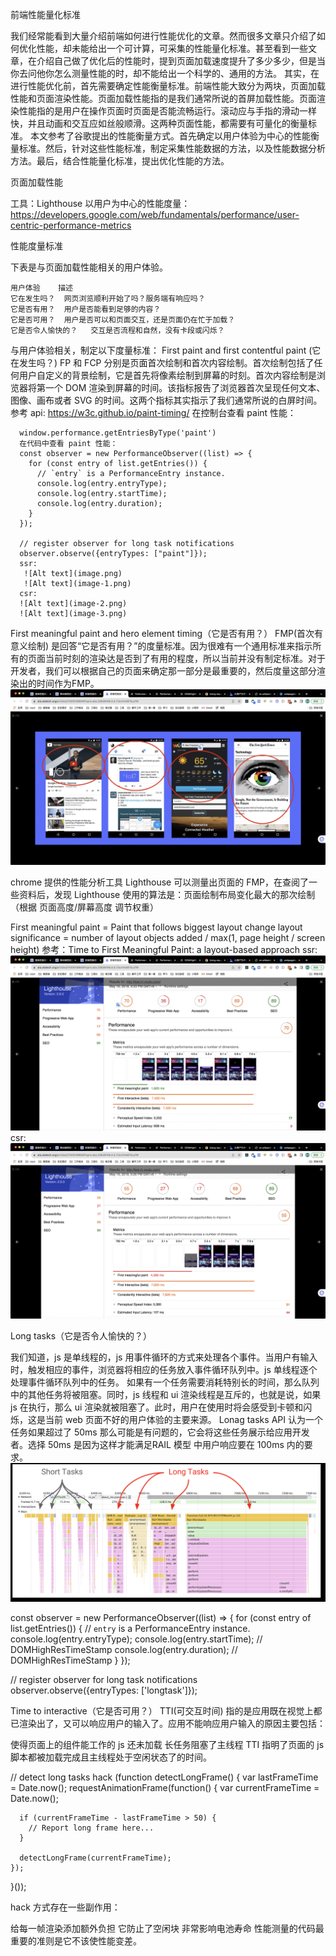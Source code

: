 前端性能量化标准

我们经常能看到大量介绍前端如何进行性能优化的文章。然而很多文章只介绍了如何优化性能，却未能给出一个可计算，可采集的性能量化标准。甚至看到一些文章，在介绍自己做了优化后的性能时，提到页面加载速度提升了多少多少，但是当你去问他你怎么测量性能的时，却不能给出一个科学的、通用的方法。
其实，在进行性能优化前，首先需要确定性能衡量标准。前端性能大致分为两块，页面加载性能和页面渲染性能。页面加载性能指的是我们通常所说的首屏加载性能。页面渲染性能指的是用户在操作页面时页面是否能流畅运行。滚动应与手指的滑动一样快，并且动画和交互应如丝般顺滑。这两种页面性能，都需要有可量化的衡量标准。
本文参考了谷歌提出的性能衡量方式。首先确定以用户体验为中心的性能衡量标准。然后，针对这些性能标准，制定采集性能数据的方法，以及性能数据分析方法。最后，结合性能量化标准，提出优化性能的方法。

页面加载性能

  工具：Lighthouse
  以用户为中心的性能度量：https://developers.google.com/web/fundamentals/performance/user-centric-performance-metrics

性能度量标准

  下表是与页面加载性能相关的用户体验。

    用户体验	描述
    它在发生吗？	网页浏览顺利开始了吗？服务端有响应吗？
    它是否有用？	用户是否能看到足够的内容？
    它是否可用？	用户是否可以和页面交互，还是页面仍在忙于加载？
    它是否令人愉快的？	交互是否流程和自然，没有卡段或闪烁？

 与用户体验相关，制定以下度量标准：
  First paint and first contentful paint (它在发生吗？)
    FP 和 FCP 分别是页面首次绘制和首次内容绘制。首次绘制包括了任何用户自定义的背景绘制，它是首先将像素绘制到屏幕的时刻。首次内容绘制是浏览器将第一个 DOM 渲染到屏幕的时间。该指标报告了浏览器首次呈现任何文本、图像、画布或者 SVG 的时间。这两个指标其实指示了我们通常所说的白屏时间。
    参考 api: https://w3c.github.io/paint-timing/
    在控制台查看 paint 性能：

      window.performance.getEntriesByType('paint')
      在代码中查看 paint 性能：
      const observer = new PerformanceObserver((list) => {
        for (const entry of list.getEntries()) {
          // `entry` is a PerformanceEntry instance.
          console.log(entry.entryType);
          console.log(entry.startTime);
          console.log(entry.duration);
        }
      });

      // register observer for long task notifications
      observer.observe({entryTypes: ["paint"]});
      ssr:
       ![Alt text](image.png)
       ![Alt text](image-1.png) 
      csr:
      ![Alt text](image-2.png)
      ![Alt text](image-3.png)

  First meaningful paint and hero element timing（它是否有用？）
  FMP(首次有意义绘制) 是回答“它是否有用？”的度量标准。因为很难有一个通用标准来指示所有的页面当前时刻的渲染达是否到了有用的程度，所以当前并没有制定标准。对于开发者，我们可以根据自己的页面来确定那一部分是最重要的，然后度量这部分渲染出的时间作为FMP。
  ![Alt text](image-4.png)

  chrome 提供的性能分析工具 Lighthouse 可以测量出页面的 FMP，在查阅了一些资料后，发现 Lighthouse 使用的算法是：页面绘制布局变化最大的那次绘制（根据 页面高度/屏幕高度 调节权重）

  First meaningful paint = Paint that follows biggest layout change
  layout significance = number of layout objects added / max(1, page height / screen height)
  参考：Time to First Meaningful Paint: a layout-based approach
  ssr: ![Alt text](image-5.png)
  csr: ![Alt text](image-6.png)


  Long tasks（它是否令人愉快的？）

  我们知道，js 是单线程的，js 用事件循环的方式来处理各个事件。当用户有输入时，触发相应的事件，浏览器将相应的任务放入事件循环队列中。js 单线程逐个处理事件循环队列中的任务。
  如果有一个任务需要消耗特别长的时间，那么队列中的其他任务将被阻塞。同时，js 线程和 ui 渲染线程是互斥的，也就是说，如果 js 在执行，那么 ui 渲染就被阻塞了。此时，用户在使用时将会感受到卡顿和闪烁，这是当前 web 页面不好的用户体验的主要来源。
  Lonag tasks API 认为一个任务如果超过了 50ms 那么可能是有问题的，它会将这些任务展示给应用开发者。选择 50ms 是因为这样才能满足RAIL 模型 中用户响应要在 100ms 内的要求。
  ![Alt text](image-7.png)

  const observer = new PerformanceObserver((list) => {
  for (const entry of list.getEntries()) {
      // `entry` is a PerformanceEntry instance.
      console.log(entry.entryType);
      console.log(entry.startTime); // DOMHighResTimeStamp
      console.log(entry.duration); // DOMHighResTimeStamp
    }
  });

  // register observer for long task notifications
  observer.observe({entryTypes: ['longtask']});

  Time to interactive（它是否可用？）
  TTI(可交互时间) 指的是应用既在视觉上都已渲染出了，又可以响应用户的输入了。应用不能响应用户输入的原因主要包括：

  使得页面上的组件能工作的 js 还未加载
  长任务阻塞了主线程
  TTI 指明了页面的 js 脚本都被加载完成且主线程处于空闲状态了的时间。

  // detect long tasks hack
  (function detectLongFrame() {
    var lastFrameTime = Date.now();
    requestAnimationFrame(function() {
      var currentFrameTime = Date.now();

      if (currentFrameTime - lastFrameTime > 50) {
        // Report long frame here...
      }

      detectLongFrame(currentFrameTime);
    });
  }());

  hack 方式存在一些副作用：

  给每一帧渲染添加额外负担
  它防止了空闲块
  非常影响电池寿命
  性能测量的代码最重要的准则是它不该使性能变差。